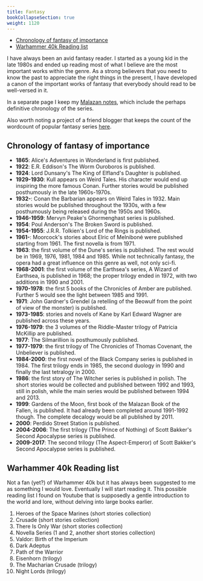 ```yaml
---
title: Fantasy
bookCollapseSection: true
weight: 1120
---
```


<!-- vim-markdown-toc GFM -->

* [Chronology of fantasy of importance](#chronology-of-fantasy-of-importance)
* [Warhammer 40k Reading list](#warhammer-40k-reading-list)

<!-- vim-markdown-toc -->

I have always been an avid fantasy reader. I started as a young kid in the late 1980s and ended up reading most of what I believe are the most important works within the genre. As a strong believers that you need to know the past to appreciate the right things in the present, I have developed a canon of the important works of fantasy that everybody should read to be well-versed in it.

In a separate page I keep my [Malazan notes](../malazan), which include the perhaps definitive chronology of the series.

Also worth noting a project of a friend blogger that keeps the count of the wordcount of popular fantasy series [here](https://loopingworld.com/2009/03/06/wordcount/).

## Chronology of fantasy of importance

* **1865**: Alice's Adventures in Wonderland is first published.
* **1922**: E.R. Eddison's The Worm Ouroboros is published.
* **1924**: Lord Dunsany's The King of Elfland's Daughter is published.
* **1929-1930**: Kull appears on Weird Tales. His character would end up inspiring the more famous Conan. Further stories would be published posthumously in the late 1960s-1970s.
* **1932-**: Conan the Barbarian appears on Weird Tales in 1932. Main stories would be published throughout the 1930s, with a few posthumously being released during the 1950s and 1960s.
* **1946-1959**: Mervyn Peake's Ghormenghast series is published.
* **1954**: Poul Anderson's The Broken Sword is published.
* **1954-1955**: J.R.R. Tolkien's Lord of the Rings is published.
* **1961-**: Moorcock's stories about Elric of Melniboné were published starting from 1961. The first novella is from 1971.
* **1963**: the first volume of the Dune's series is published. The rest would be in 1969, 1976, 1981, 1984 and 1985. While not technically fantasy, the opera had a great influence on this genre as well, not only sci-fi.
* **1968-2001**: the first volume of the Earthsea's series, A Wizard of Earthsea, is published in 1968; the proper trilogy ended in 1972, with two additions in 1990 and 2001.
* **1970-1978**: the first 5 books of the Chronicles of Amber are published. Further 5 would see the light between 1985 and 1991.
* **1971**: John Gardner's Grendel (a retelling of the Beowulf from the point of view of the monster) is published.
* **1973-1985**: stories and novels of Kane by Karl Edward Wagner are published across these years.
* **1976-1979**: the 3 volumes of the Riddle-Master trilogy of Patricia McKillip are published.
* **1977**: The Silmarillion is posthumously published.
* **1977-1979**: the first trilogy of The Chronicles of Thomas Covenant, the Unbeliever is published.
* **1984-2000**: the first novel of the Black Company series is published in 1984. The first trilogy ends in 1985, the second duology in 1990 and finally the last tetralogy in 2000.
* **1986**: the first story of The Witcher series is published in polish. The short stories would be collected and published between 1992 and 1993, still in polish, while the main series would be published between 1994 and 2013.
* **1999**: Gardens of the Moon, first book of the Malazan Book of the Fallen, is published. It had already been completed around 1991-1992 though. The complete decalogy would be all published by 2011.
* **2000**: Perdido Street Station is published.
* **2004-2006**: The first trilogy (The Prince of Nothing) of Scott Bakker's Second Apocalypse series is published.
* **2009-2017**: The second trilogy (The Aspect-Emperor) of Scott Bakker's Second Apocalypse series is published.

## Warhammer 40k Reading list

Not a fan (yet?) of Warhammer 40k but it has always been suggested to me as something I would love. Eventually I will start reading it. This possible reading list I found on Youtube that is supposedly a gentle introduction to the world and lore, without delving into large books earlier.

1. Heroes of the Space Marines (short stories collection)
2. Crusade (short stories collection)
3. There Is Only War (short stories collection)
4. Novella Series (1 and 2, another short stories collection)
5. Valdor: Birth of the Imperium
6. Dark Adeptus
7. Path of the Warrior
8. Eisenhorn (trilogy)
9. The Macharian Crusade (trilogy)
10. Night Lords (trilogy)
